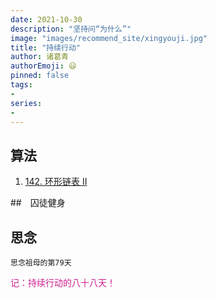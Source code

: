 ```yaml
---
date: 2021-10-30
description: "坚持问“为什么”"
image: "images/recommend_site/xingyouji.jpg"
title: "持续行动"
author: 诸葛青
authorEmoji: 😃
pinned: false
tags:
- 
series:
-
---
```



## 算法
1. [142. 环形链表 II](https://leetcode-cn.com/problems/linked-list-cycle-ii/)

##　囚徒健身 

## 思念
``思念祖母的第79天``


<font color=VioletRed>记：持续行动的八十八天！</font>

